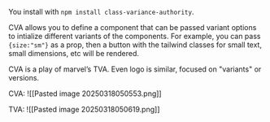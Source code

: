 You install with `npm install class-variance-authority`.

CVA allows you to define a component that can be passed variant options to intialize different variants of the components. For example, you can pass `{size:"sm"}` as a prop, then a button with the tailwind classes for small text, small dimensions, etc will be rendered.

CVA is a play of marvel’s TVA. Even logo is similar, focused on "variants" or versions.

CVA:
![[Pasted image 20250318050553.png]]

TVA:
![[Pasted image 20250318050619.png]]